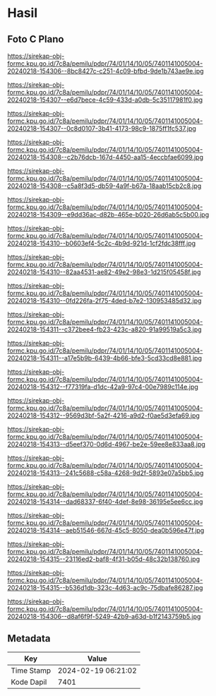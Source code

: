# Hasil

## Foto C Plano

https://sirekap-obj-formc.kpu.go.id/7c8a/pemilu/pdpr/74/01/14/10/05/7401141005004-20240218-154306--8bc8427c-c251-4c09-bfbd-9de1b743ae9e.jpg

https://sirekap-obj-formc.kpu.go.id/7c8a/pemilu/pdpr/74/01/14/10/05/7401141005004-20240218-154307--e6d7bece-4c59-433d-a0db-5c35117981f0.jpg

https://sirekap-obj-formc.kpu.go.id/7c8a/pemilu/pdpr/74/01/14/10/05/7401141005004-20240218-154307--0c8d0107-3b41-4173-98c9-1875ff1fc537.jpg

https://sirekap-obj-formc.kpu.go.id/7c8a/pemilu/pdpr/74/01/14/10/05/7401141005004-20240218-154308--c2b76dcb-167d-4450-aa15-4eccbfae6099.jpg

https://sirekap-obj-formc.kpu.go.id/7c8a/pemilu/pdpr/74/01/14/10/05/7401141005004-20240218-154308--c5a8f3d5-db59-4a9f-b67a-18aab15cb2c8.jpg

https://sirekap-obj-formc.kpu.go.id/7c8a/pemilu/pdpr/74/01/14/10/05/7401141005004-20240218-154309--e9dd36ac-d82b-465e-b020-26d6ab5c5b00.jpg

https://sirekap-obj-formc.kpu.go.id/7c8a/pemilu/pdpr/74/01/14/10/05/7401141005004-20240218-154310--b0603ef4-5c2c-4b9d-921d-1cf2fdc38fff.jpg

https://sirekap-obj-formc.kpu.go.id/7c8a/pemilu/pdpr/74/01/14/10/05/7401141005004-20240218-154310--82aa4531-ae82-49e2-98e3-1d215f05458f.jpg

https://sirekap-obj-formc.kpu.go.id/7c8a/pemilu/pdpr/74/01/14/10/05/7401141005004-20240218-154310--0fd226fa-2f75-4ded-b7e2-130953485d32.jpg

https://sirekap-obj-formc.kpu.go.id/7c8a/pemilu/pdpr/74/01/14/10/05/7401141005004-20240218-154311--c372bee4-fb23-423c-a820-91a99519a5c3.jpg

https://sirekap-obj-formc.kpu.go.id/7c8a/pemilu/pdpr/74/01/14/10/05/7401141005004-20240218-154311--a17e5b9b-6439-4b66-bfe3-5cd33cd8e881.jpg

https://sirekap-obj-formc.kpu.go.id/7c8a/pemilu/pdpr/74/01/14/10/05/7401141005004-20240218-154312--f77319fa-d1dc-42a9-97c4-00e7989c114e.jpg

https://sirekap-obj-formc.kpu.go.id/7c8a/pemilu/pdpr/74/01/14/10/05/7401141005004-20240218-154312--9569d3bf-5a2f-4216-a9d2-f0ae5d3efa69.jpg

https://sirekap-obj-formc.kpu.go.id/7c8a/pemilu/pdpr/74/01/14/10/05/7401141005004-20240218-154313--d5eef370-0d6d-4967-be2e-59ee8e833aa8.jpg

https://sirekap-obj-formc.kpu.go.id/7c8a/pemilu/pdpr/74/01/14/10/05/7401141005004-20240218-154313--241c5688-c58a-4268-9d2f-5893e07a5bb5.jpg

https://sirekap-obj-formc.kpu.go.id/7c8a/pemilu/pdpr/74/01/14/10/05/7401141005004-20240218-154314--dad68337-6f40-4def-8e98-36195e5ee6cc.jpg

https://sirekap-obj-formc.kpu.go.id/7c8a/pemilu/pdpr/74/01/14/10/05/7401141005004-20240218-154314--aeb51546-667d-45c5-8050-dea0b596e47f.jpg

https://sirekap-obj-formc.kpu.go.id/7c8a/pemilu/pdpr/74/01/14/10/05/7401141005004-20240218-154315--23116ed2-baf8-4f31-b05d-48c32b138760.jpg

https://sirekap-obj-formc.kpu.go.id/7c8a/pemilu/pdpr/74/01/14/10/05/7401141005004-20240218-154315--b536d1db-323c-4d63-ac9c-75dbafe86287.jpg

https://sirekap-obj-formc.kpu.go.id/7c8a/pemilu/pdpr/74/01/14/10/05/7401141005004-20240218-154306--d8af6f9f-5249-42b9-a63d-b1f2143759b5.jpg


## Metadata

| Key        | Value               |
| ---------- | ------------------- |
| Time Stamp | 2024-02-19 06:21:02 |
| Kode Dapil | 7401                |



